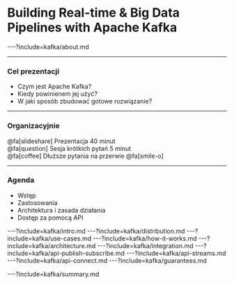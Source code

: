 
# Building Real-time & Big Data Pipelines with Apache Kafka



---?include=kafka/about.md



---
### Cel prezentacji
* Czym jest Apache Kafka?
* Kiedy powinienem jej użyć?
* W jaki sposób zbudować gotowe rozwiązanie?



---
### Organizacyjnie
@fa[slideshare] Prezentacja 40 minut <br />
@fa[question] Sesja krótkich pytań 5 minut <br />
@fa[coffee] Dłuższe pytania na przerwie @fa[smile-o] <br />



---
### Agenda
* Wstęp
* Zastosowania
* Architektura i zasada działania
* Dostęp za pomocą API



---?include=kafka/intro.md
---?include=kafka/distribution.md
---?include=kafka/use-cases.md
---?include=kafka/how-it-works.md
---?include=kafka/architecture.md
---?include=kafka/integration.md
---?include=kafka/api-publish-subscribe.md
---?include=kafka/api-streams.md
---?include=kafka/api-connect.md
---?include=kafka/guarantees.md

---?include=kafka/summary.md